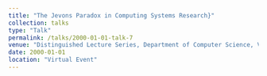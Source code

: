 ```yaml
---
title: "The Jevons Paradox in Computing Systems Research}"
collection: talks
type: "Talk"
permalink: /talks/2000-01-01-talk-7
venue: "Distinguished Lecture Series, Department of Computer Science, Virginia Tech, November 2016"
date: 2000-01-01
location: "Virtual Event"
---
```

